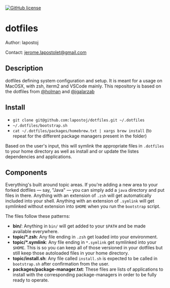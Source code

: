 [![GitHub license](https://img.shields.io/badge/license-MIT-blue.svg)](https://raw.githubusercontent.com/lapostoj/dotfiles/master/LICENSE)

# dotfiles

Author: lapostoj

Contact: jerome.lapostolet@gmail.com

## Description 
dotfiles defining system configuration and setup. It is meant for a usage on MacOSX, with zsh, iterm2 and VSCode mainly.
This repository is based on the dotfiles from [@holman](https://github.com/holman/dotfiles) and [@igalarzab](https://github.com/igalarzab/dotfiles)


## Install

- `git clone git@github.com:lapostoj/dotfiles.git ~/.dotfiles`
- `~/.dotfiles/bootstrap.sh`
- `cat ~/.dotfiles/packages/homebrew.txt | xargs brew install` (to repeat for the different package managers present in the folder)

Based on the user's input, this will symlink the appropriate files in `.dotfiles` to your home directory as well as install and or update the listes dependencies and applications.


## Components

Everything's built around topic areas. If you're adding a new area to your forked dotfiles — say, "Java" — you can
simply add a `java` directory and put files in there. Anything with an extension of `.zsh` will get automatically
included into your shell. Anything with an extension of `.symlink` will get symlinked without extension into `$HOME`
when you run the `bootstrap` script.

The files follow these patterns:
- **bin/**: Anything in `bin/` will get added to your `$PATH` and be made available everywhere.
- **topic/\*.zsh**: Any file ending in `.zsh` get loaded into your environment.
- **topic/\*.symlink**: Any file ending in `*.symlink` get symlinked into your `$HOME`. This is so you can keep all of those versioned in your dotfiles but still keep those autoloaded files in your home directory.
- **topic/install.sh**: Any file called `install.sh` is expected to be called in `bootstrap.sh` after confirmation from the user.
- **packages/package-manager.txt**: These files are lists of applications to install with the corresponding package-managers in order to be fully ready to operate.
